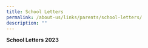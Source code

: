 ```yaml
---
title: School Letters
permalink: /about-us/links/parents/school-letters/
description: ""
---
```

**School Letters 2023**

